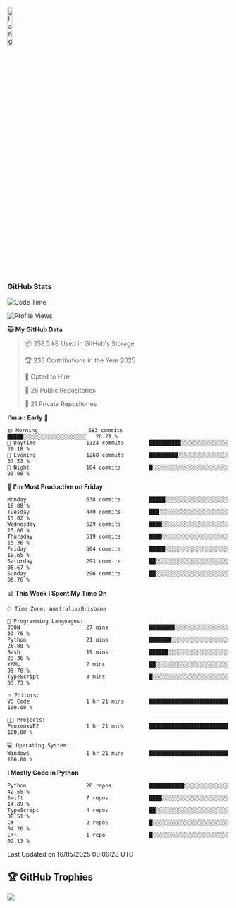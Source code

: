 <p align="left"><img width=15%" src="https://github.com/alansmathew/alansmathew/raw/master/lang.gif" alt="lang image here" /></p>

# <h3 align="left">GitHub Stats</h3>

<!--START_SECTION:waka-->
![Code Time](http://img.shields.io/badge/Code%20Time-572%20hrs%2014%20mins-blue)

![Profile Views](http://img.shields.io/badge/Profile%20Views-4-blue)

**🐱 My GitHub Data** 

> 📦 258.5 kB Used in GitHub's Storage 
 > 
> 🏆 233 Contributions in the Year 2025
 > 
> 💼 Opted to Hire
 > 
> 📜 28 Public Repositories 
 > 
> 🔑 21 Private Repositories 
 > 
**I'm an Early 🐤** 

```text
🌞 Morning                683 commits         █████░░░░░░░░░░░░░░░░░░░░   20.21 % 
🌆 Daytime                1324 commits        ██████████░░░░░░░░░░░░░░░   39.18 % 
🌃 Evening                1268 commits        █████████░░░░░░░░░░░░░░░░   37.53 % 
🌙 Night                  104 commits         █░░░░░░░░░░░░░░░░░░░░░░░░   03.08 % 
```
📅 **I'm Most Productive on Friday** 

```text
Monday                   638 commits         █████░░░░░░░░░░░░░░░░░░░░   18.88 % 
Tuesday                  440 commits         ███░░░░░░░░░░░░░░░░░░░░░░   13.02 % 
Wednesday                529 commits         ████░░░░░░░░░░░░░░░░░░░░░   15.66 % 
Thursday                 519 commits         ████░░░░░░░░░░░░░░░░░░░░░   15.36 % 
Friday                   664 commits         █████░░░░░░░░░░░░░░░░░░░░   19.65 % 
Saturday                 293 commits         ██░░░░░░░░░░░░░░░░░░░░░░░   08.67 % 
Sunday                   296 commits         ██░░░░░░░░░░░░░░░░░░░░░░░   08.76 % 
```


📊 **This Week I Spent My Time On** 

```text
🕑︎ Time Zone: Australia/Brisbane

💬 Programming Languages: 
JSON                     27 mins             ████████░░░░░░░░░░░░░░░░░   33.76 % 
Python                   21 mins             ███████░░░░░░░░░░░░░░░░░░   26.88 % 
Bash                     19 mins             ██████░░░░░░░░░░░░░░░░░░░   23.36 % 
YAML                     7 mins              ██░░░░░░░░░░░░░░░░░░░░░░░   09.78 % 
TypeScript               3 mins              █░░░░░░░░░░░░░░░░░░░░░░░░   03.73 % 

🔥 Editors: 
VS Code                  1 hr 21 mins        █████████████████████████   100.00 % 

🐱‍💻 Projects: 
ProxmoxVE2               1 hr 21 mins        █████████████████████████   100.00 % 

💻 Operating System: 
Windows                  1 hr 21 mins        █████████████████████████   100.00 % 
```

**I Mostly Code in Python** 

```text
Python                   20 repos            ███████████░░░░░░░░░░░░░░   42.55 % 
Swift                    7 repos             ████░░░░░░░░░░░░░░░░░░░░░   14.89 % 
TypeScript               4 repos             ██░░░░░░░░░░░░░░░░░░░░░░░   08.51 % 
C#                       2 repos             █░░░░░░░░░░░░░░░░░░░░░░░░   04.26 % 
C++                      1 repo              █░░░░░░░░░░░░░░░░░░░░░░░░   02.13 % 
```




 Last Updated on 16/05/2025 00:06:28 UTC
<!--END_SECTION:waka-->

## 🏆 GitHub Trophies

![](https://github-profile-trophy.vercel.app/?username=samh06&theme=discord&no-frame=true&no-bg=false&margin-w=4)
